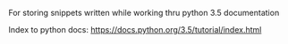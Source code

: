 For storing snippets written while working thru python 3.5 documentation

Index to python docs:
https://docs.python.org/3.5/tutorial/index.html


